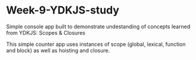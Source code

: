 # Week-9-YDKJS-study
Simple console app built to demonstrate undestanding of concepts learned from YDKJS: Scopes &amp; Closures

This simple counter app uses instances of scope (global, lexical, function and block) as well as hoisting and closure.
